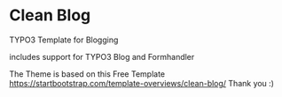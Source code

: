 # Clean Blog


TYPO3 Template for Blogging

includes support for TYPO3 Blog and Formhandler 

The Theme is based on this Free Template https://startbootstrap.com/template-overviews/clean-blog/
Thank you :)


